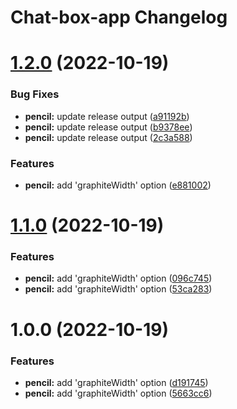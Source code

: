 # Chat-box-app Changelog

# [1.2.0](https://github.com/thuongnn/ga-npm/compare/v1.1.0...v1.2.0) (2022-10-19)


### Bug Fixes

* **pencil:** update release output ([a91192b](https://github.com/thuongnn/ga-npm/commit/a91192bbca9ef681d0b78fdb7b63423ebb524c7c))
* **pencil:** update release output ([b9378ee](https://github.com/thuongnn/ga-npm/commit/b9378ee06f0acee0e4b03c92a68b21cf4b21d8d3))
* **pencil:** update release output ([2c3a588](https://github.com/thuongnn/ga-npm/commit/2c3a5882fe7672d74e5a51f1160ca8d9fc7e1f8e))


### Features

* **pencil:** add 'graphiteWidth' option ([e881002](https://github.com/thuongnn/ga-npm/commit/e8810021fca1d4eb7867ea12b61fcd8850f33248))

# [1.1.0](https://github.com/thuongnn/ga-npm/compare/v1.0.0...v1.1.0) (2022-10-19)


### Features

* **pencil:** add 'graphiteWidth' option ([096c745](https://github.com/thuongnn/ga-npm/commit/096c7452b17121ca8579f6e3084d493714fa75a8))
* **pencil:** add 'graphiteWidth' option ([53ca283](https://github.com/thuongnn/ga-npm/commit/53ca2839c8462b5a93f644d564b68133eace8857))

# 1.0.0 (2022-10-19)


### Features

* **pencil:** add 'graphiteWidth' option ([d191745](https://github.com/thuongnn/ga-npm/commit/d19174527465e7b564d70e95aff6360e7751c082))
* **pencil:** add 'graphiteWidth' option ([5663cc6](https://github.com/thuongnn/ga-npm/commit/5663cc6c2254edcbd5f17a9341f07c280e6fb5bb))
